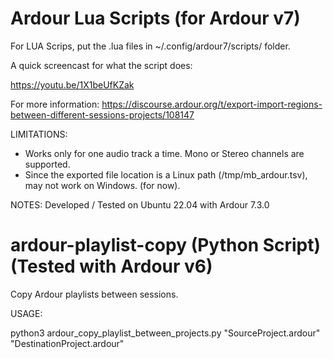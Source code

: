 
# Ardour Lua Scripts (for Ardour v7)


For LUA Scrips, put the .lua files in ~/.config/ardour7/scripts/ folder.

A quick screencast for what the script does:

https://youtu.be/1X1beUfKZak


For more information: 
https://discourse.ardour.org/t/export-import-regions-between-different-sessions-projects/108147


LIMITATIONS:

- Works only for one audio track a time. Mono or Stereo channels are supported.
- Since the exported file location is a Linux path (/tmp/mb_ardour.tsv), may not work on Windows. (for now). 

NOTES:
Developed / Tested on Ubuntu 22.04 with Ardour 7.3.0



# ardour-playlist-copy (Python Script) (Tested with Ardour v6)
Copy Ardour playlists between sessions.

USAGE:

python3 ardour_copy_playlist_between_projects.py "SourceProject.ardour" "DestinationProject.ardour"

